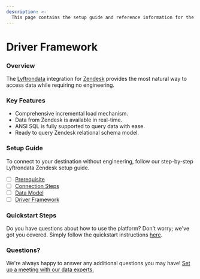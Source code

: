 ```yaml
---
description: >-
  This page contains the setup guide and reference information for the Zendesk source connector.
---
```


# Driver Framework

### Overview

The [Lyftrondata](https://www.lyftrondata.com/) integration for [Zendesk](https://www.lyftrondata.com/integration/business-analytics/zendesk/) provides the most natural way to access data while requiring no engineering.

### Key Features

* Comprehensive incremental load mechanism.
* Data from Zendesk is available in real-time.&#x20;
* ANSI SQL is fully supported to query data with ease.
* Ready to query Zendesk relational schema model.

### Setup Guide

To connect to your destination without engineering, follow our step-by-step Lyftrondata Zendesk setup guide.

* [ ] [Prerequisite](../prerequisite.md)
* [ ] [Connection Steps](../connection-steps.md)
* [ ] [Data Model](../data-model/erd.md)
* [ ] [Driver Framework](../driver-framework/)

### Quickstart Steps

Do you have questions about how to use the platform? Don't worry; we've got you covered. Simply follow the quickstart instructions [here](../driver-framework/README.md).

### Questions? <a href="#questions" id="questions"></a>

We're always happy to answer any additional questions you may have! [Set up a meeting with our data experts.](https://www.lyftrondata.com/book-a-meeting/)


